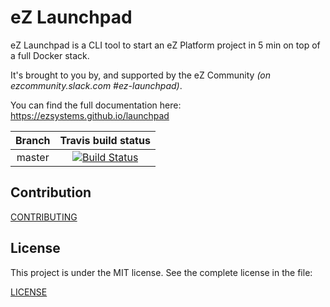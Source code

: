 # eZ Launchpad

eZ Launchpad is a CLI tool to start an eZ Platform project in 5 min on top of a full Docker stack.

It's brought to you by, and supported by the eZ Community _(on ezcommunity.slack.com #ez-launchpad)_.

You can find the full documentation here: https://ezsystems.github.io/launchpad

| Branch   | Travis build status |
|:--------:|:-------------------:|
| master   | [![Build Status](https://travis-ci.org/ezsystems/launchpad.svg?branch=master)](https://travis-ci.org/ezsystems/launchpad)

## Contribution

[CONTRIBUTING](CONTRIBUTING.md)

## License

This project is under the MIT license. See the complete license in the file:

[LICENSE](LICENSE)



